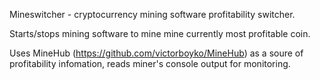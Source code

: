 Mineswitcher - cryptocurrency mining software profitability switcher.

Starts/stops mining software to mine mine currently most profitable coin.

Uses MineHub (https://github.com/victorboyko/MineHub) as a soure of profitability infomation, reads miner's console output for monitoring.